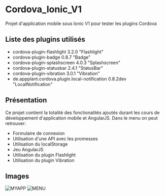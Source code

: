 # Cordova_Ionic_V1
Projet d'application mobile sous Ionic V1 pour tester les plugins Cordova

## Liste des plugins utilisés

* cordova-plugin-flashlight 3.2.0 "Flashlight"
* cordova-plugin-badge 0.8.7 "Badge"
* cordova-plugin-splashscreen 4.0.3 "Splashscreen"
* cordova-plugin-statusbar 2.4.1 "StatusBar"
* cordova-plugin-vibration 3.0.1 "Vibration"
* de.appplant.cordova.plugin.local-notification 0.8.2dev "LocalNotification"

## Présentation
Ce projet contient la totalité des fonctionalités ajoutés durant les cours de développement d'application mobile et AngularJS.
Dans le menu on peut retrouver:

* Formulaire de connexion
* Utilisation d'une API avec les promesses
* Utilisation du localStorage
* Jeu AngularJS
* Utilisation du plugin Flashlight
* Utilisation du plugin Vibration

## Images

![MYAPP](https://i.gyazo.com/c37a1ab3a07c70a7fa5a6936cdca2843.png)
![MENU](https://i.gyazo.com/8f5b536e6ff0521095d023249b850605.png)
